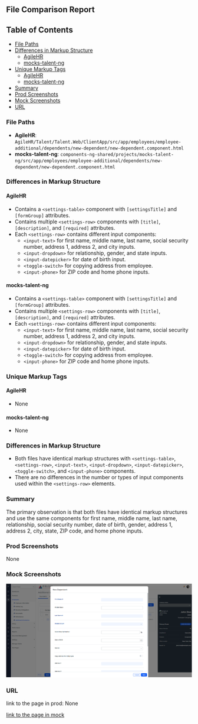 ## File Comparison Report

## Table of Contents

- [File Paths](#file-paths)
- [Differences in Markup Structure](#differences-in-markup-structure)
  - [AgileHR](#agilehr)
  - [mocks-talent-ng](#mocks-talent-ng)
- [Unique Markup Tags](#unique-markup-tags)
  - [AgileHR](#agilehr-1)
  - [mocks-talent-ng](#mocks-talent-ng-1)
- [Summary](#summary)
- [Prod Screenshots](#prod-screenshots)
- [Mock Screenshots](#mock-screenshots)
- [URL](#url)

### File Paths

- **AgileHR**: `AgileHR/Talent/Talent.Web/ClientApp/src/app/employees/employee-additional/dependents/new-dependent/new-dependent.component.html`
- **mocks-talent-ng**: `components-ng-shared/projects/mocks-talent-ng/src/app/employees/employee-additional/dependents/new-dependent/new-dependent.component.html`

### Differences in Markup Structure

#### AgileHR

- Contains a `<settings-table>` component with `[settingsTitle]` and `[formGroup]` attributes.
- Contains multiple `<settings-row>` components with `[title]`, `[description]`, and `[required]` attributes.
- Each `<settings-row>` contains different input components:
  - `<input-text>` for first name, middle name, last name, social security number, address 1, address 2, and city inputs.
  - `<input-dropdown>` for relationship, gender, and state inputs.
  - `<input-datepicker>` for date of birth input.
  - `<toggle-switch>` for copying address from employee.
  - `<input-phone>` for ZIP code and home phone inputs.

#### mocks-talent-ng

- Contains a `<settings-table>` component with `[settingsTitle]` and `[formGroup]` attributes.
- Contains multiple `<settings-row>` components with `[title]`, `[description]`, and `[required]` attributes.
- Each `<settings-row>` contains different input components:
  - `<input-text>` for first name, middle name, last name, social security number, address 1, address 2, and city inputs.
  - `<input-dropdown>` for relationship, gender, and state inputs.
  - `<input-datepicker>` for date of birth input.
  - `<toggle-switch>` for copying address from employee.
  - `<input-phone>` for ZIP code and home phone inputs.

### Unique Markup Tags

#### AgileHR

- None

#### mocks-talent-ng

- None

### Differences in Markup Structure

- Both files have identical markup structures with `<settings-table>`, `<settings-row>`, `<input-text>`, `<input-dropdown>`, `<input-datepicker>`, `<toggle-switch>`, and `<input-phone>` components.
- There are no differences in the number or types of input components used within the `<settings-row>` elements.

### Summary

The primary observation is that both files have identical markup structures and use the same components for first name, middle name, last name, relationship, social security number, date of birth, gender, address 1, address 2, city, state, ZIP code, and home phone inputs.

### Prod Screenshots

None

### Mock Screenshots

![Mock Screen](new-dependent-mock.png)

### URL

link to the page in prod: None

[link to the page in mock](https://localhost:4340/employees/:id/additional)
